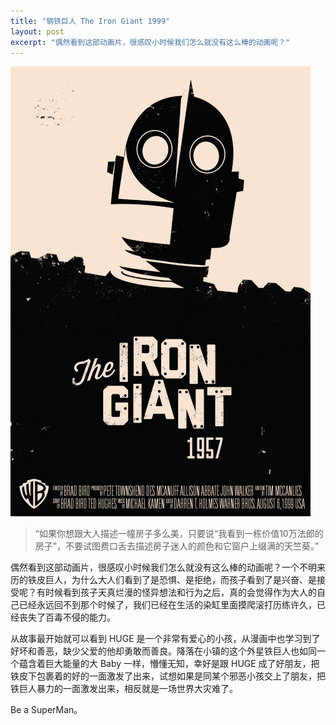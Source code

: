 ```yaml
---
title: "钢铁巨人 The Iron Giant 1999"
layout: post
excerpt: "偶然看到这部动画片，很感叹小时候我们怎么就没有这么棒的动画呢？"
---
```


![The Iron Giant](/images/posts/giant.jpg)

> “如果你想跟大人描述一幢房子多么美，只要说“我看到一栋价值10万法郎的房子”，不要试图费口舌去描述房子迷人的颜色和它窗户上缀满的天竺葵。”

偶然看到这部动画片，很感叹小时候我们怎么就没有这么棒的动画呢？一个不明来历的铁皮巨人，为什么大人们看到了是恐惧、是拒绝，而孩子看到了是兴奋、是接受呢？有时候看到孩子天真烂漫的怪异想法和行为之后，真的会觉得作为大人的自己已经永远回不到那个时候了，我们已经在生活的染缸里面摸爬滚打历练许久，已经丧失了百毒不侵的能力。

从故事最开始就可以看到 HUGE 是一个非常有爱心的小孩，从漫画中也学习到了好坏和善恶，缺少父爱的他却勇敢而善良。降落在小镇的这个外星铁巨人也如同一个蕴含着巨大能量的大 Baby 一样，懵懂无知，幸好是跟 HUGE
成了好朋友，把铁皮下包裹着的好的一面激发了出来，试想如果是同某个邪恶小孩交上了朋友，把铁巨人暴力的一面激发出来，相反就是一场世界大灾难了。

Be a SuperMan。
